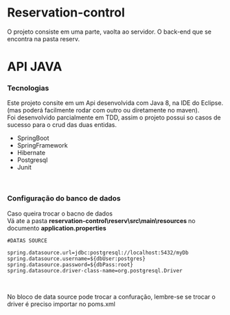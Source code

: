 # Reservation-control

O projeto consiste em uma parte, vaolta ao servidor. O back-end que se encontra na pasta reserv.
<h1>API JAVA</h1>

<h3> Tecnologias</h3>
Este projeto consite em um Api desenvolvida com Java 8, na IDE do Eclipse. (mas poderá facilmente rodar com outro ou diretamente no maven). </br >
Foi desenvolvido parcialmente em TDD, assim o projeto possui so casos de sucesso para o crud das duas entidas. 

<ul>
  <li>SpringBoot </li> 
   <li>SpringFramework </li>
   <li>Hibernate </li>
   <li>Postgresql </li>
   <li>Junit </li>
 </uL>
</br>
<h3>Configuração do banco de dados </h3>
Caso queira trocar o bacno de dados</br>
Vá ate a pasta <b> reservation-control\reserv\src\main\resources </b>
no documento <b>application.properties </b>

````
#DATAS SOURCE

spring.datasource.url=jdbc:postgresql://localhost:5432/myDb
spring.datasource.username=${dbUser:postgres}
spring.datasource.password=${dbPass:root}
spring.datasource.driver-class-name=org.postgresql.Driver
````
</br>

No bloco de data source pode trocar a confuração, lembre-se se trocar o driver é preciso importar no poms.xml
